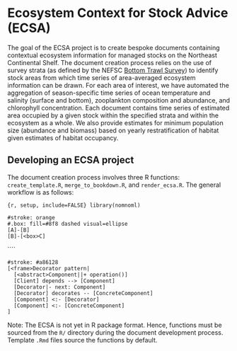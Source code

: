 
<!-- README.md is generated from README.Rmd. Please edit that file -->
Ecosystem Context for Stock Advice (ECSA)
=========================================

The goal of the ECSA project is to create bespoke documents containing contextual ecosystem information for managed stocks on the Northeast Continental Shelf. The document creation process relies on the use of survey strata (as defined by the NEFSC [Bottom Trawl Survey](https://www.nefsc.noaa.gov/femad/ecosurvey/mainpage/)) to identify stock areas from which time series of area-averaged ecosystem information can be drawn. For each area of interest, we have automated the aggregation of season-specific time series of ocean temperature and salinity (surface and bottom), zooplankton composition and abundance, and chlorophyll concentration. Each document contains time series of estimated area occupied by a given stock within the specified strata and within the ecosystem as a whole. We also provide estimates for minimum population size (abundance and biomass) based on yearly restratification of habitat given estimates of habitat occupancy.

Developing an ECSA project
--------------------------

The document creation process involves three R functions: `create_template.R`, `merge_to_bookdown.R`, and `render_ecsa.R`. The general workflow is as follows:

`{r, setup, include=FALSE} library(nomnoml)`

``` {nomnoml}
#stroke: orange
#.box: fill=#8f8 dashed visual=ellipse
[A]-[B]
[B]-[<box>C]
```

\`\`\`\` <!--html_preserve-->

<script type="application/json" data-for="htmlwidget-359a8735a1cfbb8886cf">{"x":{"code":"\n  #fill: #FEFEFF\n  #lineWidth: 1\n  #zoom: 4\n  #direction: right\n   #stroke: orange\n#.highlight: fill=#8f8 dashed visual=ellipse\n[A]-[B]\n[B]-[<highlight>C]","svg":false},"evals":[],"jsHooks":[]}</script>
<!--/html_preserve-->
``` nomnoml
#stroke: #a86128
[<frame>Decorator pattern|
  [<abstract>Component||+ operation()]
  [Client] depends --> [Component]
  [Decorator|- next: Component]
  [Decorator] decorates -- [ConcreteComponent]
  [Component] <:- [Decorator]
  [Component] <:- [ConcreteComponent]
]
```

<!--html_preserve-->

<script type="application/json" data-for="htmlwidget-fbe626686516ba8c4a9e">{"x":{"code":"\n  #fill: #FEFEFF\n  #lineWidth: 1\n  #zoom: 4\n  #direction: right\n   #stroke: #a86128\n[<frame>Decorator pattern|\n  [<abstract>Component||+ operation()]\n  [Client] depends --> [Component]\n  [Decorator|- next: Component]\n  [Decorator] decorates -- [ConcreteComponent]\n  [Component] <:- [Decorator]\n  [Component] <:- [ConcreteComponent]\n]","svg":false},"evals":[],"jsHooks":[]}</script>
<!--/html_preserve-->
Note: The ECSA is not yet in R package format. Hence, functions must be sourced from the `R/` directory during the document development process. Template `.Rmd` files source the functions by default.

